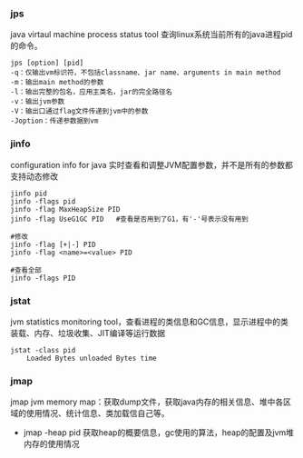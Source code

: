 
### jps
java virtaul machine process status tool 查询linux系统当前所有的java进程pid的命令。
```
jps [option] [pid]
-q：仅输出vm标识符，不包括classname、jar name、arguments in main method
-m：输出main method的参数
-l：输出完整的包名，应用主类名，jar的完全路径名
-v：输出jvm参数
-V：输出口通过flag文件传递到jvm中的参数
-Joption：传递参数据到vm
```

### jinfo
configuration info for java 实时查看和调整JVM配置参数，并不是所有的参数都支持动态修改
```
jinfo pid
jinfo -flags pid
jinfo -flag MaxHeapSize PID 
jinfo -flag UseG1GC PID   #查看是否用到了G1，有'-'号表示没有用到

#修改
jinfo -flag [+|-] PID 
jinfo -flag <name>=<value> PID

#查看全部
jinfo -flags PID  
```

### jstat
jvm statistics monitoring tool，查看进程的类信息和GC信息，显示进程中的类装载、内存、垃圾收集、JIT编译等运行数据


```
jstat -class pid
    Loaded Bytes unloaded Bytes time
```

### jmap
jmap jvm memory map：获取dump文件，获取java内存的相关信息、堆中各区域的使用情况、统计信息、类加载信自己等。
* jmap -heap pid
获取heap的概要信息，gc使用的算法，heap的配置及jvm堆内存的使用情况